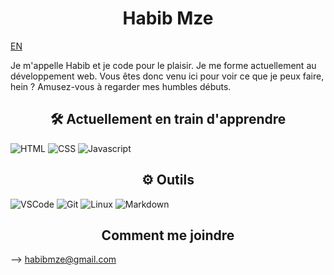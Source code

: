 <h1 align="center">Habib Mze </h1>

[EN](README.md) 

Je m'appelle Habib et je code pour le plaisir. Je me forme actuellement au développement web. Vous êtes donc venu ici pour voir ce que je peux faire, hein ? Amusez-vous à regarder mes humbles débuts.



<!-- <h1 align="center"> <img height="40" width="40" alt="github" src="https://cdn.jsdelivr.net/npm/simple-icons@v3/icons/github.svg" /> About Me </h1> -->

<h2 align="center">🛠️ Actuellement en train d'apprendre </h2>

![HTML](https://img.shields.io/badge/html%20-%23E34F26.svg?&style=for-the-badge&logo=html5&logoColor=white)
![CSS](https://img.shields.io/badge/css%20-%231572B6.svg?&style=for-the-badge&logo=css3&logoColor=white)
![Javascript](https://img.shields.io/badge/-Javascript-ffb400?style=for-the-badge&logo=javascript&logoColor=ffff3f)



<h2 align="center">⚙️ Outils </h2>

![VSCode](https://img.shields.io/badge/-vscode-00a8e8?style=for-the-badge&logo=visual-studio-code)
![Git](https://img.shields.io/badge/git%20-%23F05033.svg?&style=for-the-badge&logo=git&logoColor=white)
![Linux](https://img.shields.io/badge/-linux-772953?style=for-the-badge&logo=linux)
![Markdown](https://img.shields.io/badge/markdown-%23000000.svg?&style=for-the-badge&logo=markdown&logoColor=white)

<h2 align="center"> Comment me joindre </h2>

--> habibmze@gmail.com

